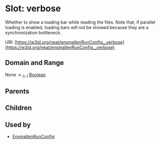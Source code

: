 
# Slot: verbose


Whether to show a loading bar while reading the files. Note that, if parallel loading is enabled, loading bars will not be showed because they are a synchronization bottleneck.

URI: [https://w3id.org/neat/ensmallenRunConfig__verbose](https://w3id.org/neat/ensmallenRunConfig__verbose)


## Domain and Range

None &#8594;  <sub>0..1</sub> [Boolean](types/Boolean.md)

## Parents


## Children


## Used by

 * [EnsmallenRunConfig](EnsmallenRunConfig.md)
